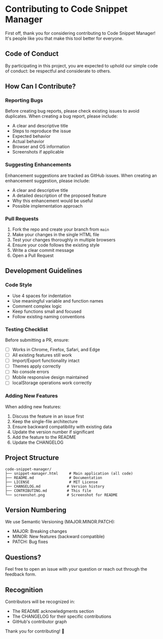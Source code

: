 # Contributing to Code Snippet Manager

First off, thank you for considering contributing to Code Snippet Manager! It's people like you that make this tool better for everyone.

## Code of Conduct

By participating in this project, you are expected to uphold our simple code of conduct: be respectful and considerate to others.

## How Can I Contribute?

### Reporting Bugs

Before creating bug reports, please check existing issues to avoid duplicates. When creating a bug report, please include:

- A clear and descriptive title
- Steps to reproduce the issue
- Expected behavior
- Actual behavior
- Browser and OS information
- Screenshots if applicable

### Suggesting Enhancements

Enhancement suggestions are tracked as GitHub issues. When creating an enhancement suggestion, please include:

- A clear and descriptive title
- A detailed description of the proposed feature
- Why this enhancement would be useful
- Possible implementation approach

### Pull Requests

1. Fork the repo and create your branch from `main`
2. Make your changes in the single HTML file
3. Test your changes thoroughly in multiple browsers
4. Ensure your code follows the existing style
5. Write a clear commit message
6. Open a Pull Request

## Development Guidelines

### Code Style

- Use 4 spaces for indentation
- Use meaningful variable and function names
- Comment complex logic
- Keep functions small and focused
- Follow existing naming conventions

### Testing Checklist

Before submitting a PR, ensure:

- [ ] Works in Chrome, Firefox, Safari, and Edge
- [ ] All existing features still work
- [ ] Import/Export functionality intact
- [ ] Themes apply correctly
- [ ] No console errors
- [ ] Mobile responsive design maintained
- [ ] localStorage operations work correctly

### Adding New Features

When adding new features:

1. Discuss the feature in an issue first
2. Keep the single-file architecture
3. Ensure backward compatibility with existing data
4. Update the version number if significant
5. Add the feature to the README
6. Update the CHANGELOG

## Project Structure

```
code-snippet-manager/
├── snippet-manager.html     # Main application (all code)
├── README.md                # Documentation
├── LICENSE                  # MIT License
├── CHANGELOG.md            # Version history
├── CONTRIBUTING.md         # This file
└── screenshot.png          # Screenshot for README
```

## Version Numbering

We use Semantic Versioning (MAJOR.MINOR.PATCH):

- MAJOR: Breaking changes
- MINOR: New features (backward compatible)
- PATCH: Bug fixes

## Questions?

Feel free to open an issue with your question or reach out through the feedback form.

## Recognition

Contributors will be recognized in:
- The README acknowledgments section
- The CHANGELOG for their specific contributions
- GitHub's contributor graph

Thank you for contributing! 🎉